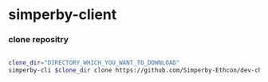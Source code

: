 # simperby-client


### clone repositry
```bash

clone_dir="DIRECTORY_WHICH_YOU_WANT_TO_DOWNLOAD"
simperby-cli $clone_dir clone https://github.com/Simperby-Ethcon/dev-chain.git
```